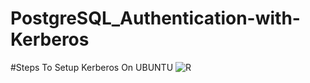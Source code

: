 # PostgreSQL_Authentication-with-Kerberos
#Steps To Setup Kerberos On UBUNTU
![R](https://user-images.githubusercontent.com/116025610/235526423-ec1f9157-03c9-4c83-8c62-fabbc5db5e7c.jpeg)
